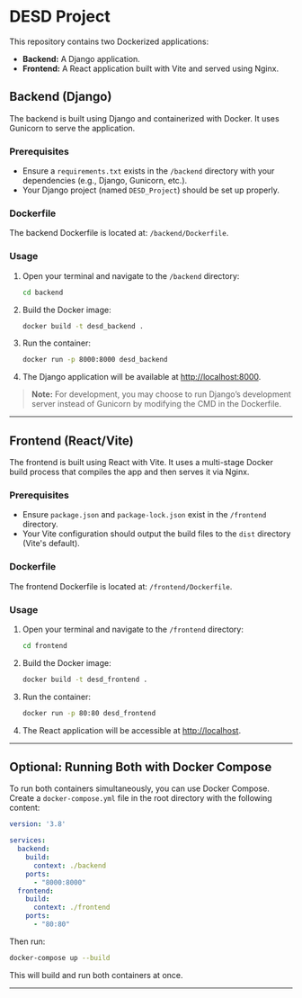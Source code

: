 # DESD Project

This repository contains two Dockerized applications:
- **Backend:** A Django application.
- **Frontend:** A React application built with Vite and served using Nginx.

## Backend (Django)

The backend is built using Django and containerized with Docker. It uses Gunicorn to serve the application.

### Prerequisites
- Ensure a `requirements.txt` exists in the `/backend` directory with your dependencies (e.g., Django, Gunicorn, etc.).
- Your Django project (named `DESD_Project`) should be set up properly.

### Dockerfile
The backend Dockerfile is located at: `/backend/Dockerfile`.





### Usage

1. Open your terminal and navigate to the `/backend` directory:
   ```bash
   cd backend
   ```
2. Build the Docker image:
   ```bash
   docker build -t desd_backend .
   ```
3. Run the container:
   ```bash
   docker run -p 8000:8000 desd_backend
   ```
4. The Django application will be available at [http://localhost:8000](http://localhost:8000).

> **Note:** For development, you may choose to run Django’s development server instead of Gunicorn by modifying the CMD in the Dockerfile.

---

## Frontend (React/Vite)

The frontend is built using React with Vite. It uses a multi-stage Docker build process that compiles the app and then serves it via Nginx.

### Prerequisites
- Ensure `package.json` and `package-lock.json` exist in the `/frontend` directory.
- Your Vite configuration should output the build files to the `dist` directory (Vite's default).

### Dockerfile
The frontend Dockerfile is located at: `/frontend/Dockerfile`.

### Usage

1. Open your terminal and navigate to the `/frontend` directory:
   ```bash
   cd frontend
   ```
2. Build the Docker image:
   ```bash
   docker build -t desd_frontend .
   ```
3. Run the container:
   ```bash
   docker run -p 80:80 desd_frontend
   ```
4. The React application will be accessible at [http://localhost](http://localhost).

---

## Optional: Running Both with Docker Compose

To run both containers simultaneously, you can use Docker Compose. Create a `docker-compose.yml` file in the root directory with the following content:

```yaml
version: '3.8'

services:
  backend:
    build:
      context: ./backend
    ports:
      - "8000:8000"
  frontend:
    build:
      context: ./frontend
    ports:
      - "80:80"
```

Then run:
```bash
docker-compose up --build
```

This will build and run both containers at once.

---